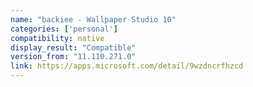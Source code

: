 ```yaml
---
name: "backiee - Wallpaper Studio 10"
categories: ['personal']
compatibility: native
display_result: "Compatible"
version_from: "11.110.271.0"
link: https://apps.microsoft.com/detail/9wzdncrfhzcd
---
```


